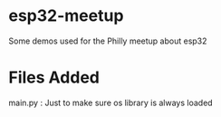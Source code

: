 # esp32-meetup

Some demos used for the Philly meetup about esp32

# Files Added

main.py : Just to make sure os library is always loaded
